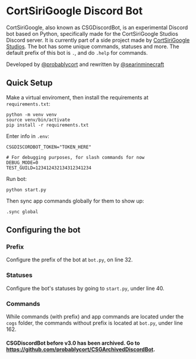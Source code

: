 # CortSiriGoogle Discord Bot
CortSiriGoogle, also known as CSGDiscordBot, is an experimental Discord bot based on Python, specifically made for the CortSiriGoogle Studios Discord server. It is currently part of a side project made by [CortSiriGoogle Studios](https://cortstudios.carrd.co/). The bot has some unique commands, statuses and more. The default prefix of this bot is `.`, and do `.help` for commands.

Developed by [@probablycort](https://github.com/probablycort/) and rewritten by [@searinminecraft](https://github.com/searinminecraft/)

## Quick Setup
Make a virtual enviroment, then install the requirements at `requirements.txt`:

```
python -m venv venv
source venv/bin/activate
pip install -r requirements.txt
```

Enter info in `.env`:

```
CSGDISCORDBOT_TOKEN="TOKEN_HERE"

# For debugging purposes, for slash commands for now
DEBUG_MODE=0
TEST_GUILD=123412432134312341234
```

Run bot:
```
python start.py
```

Then sync app commands globally for them to show up:
```
.sync global
```
## Configuring the bot
### Prefix
Configure the prefix of the bot at `bot.py`, on line 32.

### Statuses
Configure the bot's statuses by going to `start.py`, under line 40. 

### Commands
While commands (with prefix) and app commands are located under the `cogs` folder, the commands without prefix is located at `bot.py`, under line 162.

#### CSGDiscordBot before v3.0 has been archived. Go to https://github.com/probablycort/CSGArchivedDiscordBot.

